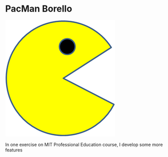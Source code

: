 # PacMan Borello
<img src='PacMan1.png'>


In one exercise on MIT Professional Education course, I develop some more features
